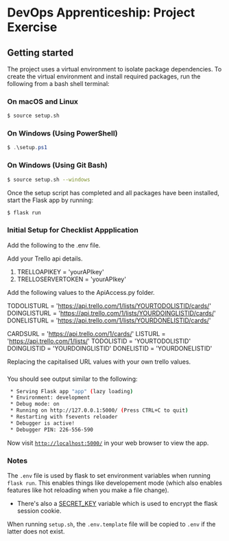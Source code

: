 # DevOps Apprenticeship: Project Exercise

## Getting started

The project uses a virtual environment to isolate package dependencies. To create the virtual environment and install required packages, run the following from a bash shell terminal:

### On macOS and Linux

```bash
$ source setup.sh
```

### On Windows (Using PowerShell)

```powershell
$ .\setup.ps1
```

### On Windows (Using Git Bash)

```bash
$ source setup.sh --windows
```

Once the setup script has completed and all packages have been installed, start the Flask app by running:

```bash
$ flask run
```

### Initial Setup for Checklist Appplication

Add the following to the .env file.

Add your Trello api details.

1. TRELLOAPIKEY = 'yourAPIkey'
2. TRELLOSERVERTOKEN = 'yourAPIkey'

Add the following values to the ApiAccess.py folder.

TODOLISTURL = 'https://api.trello.com/1/lists/YOURTODOLISTID/cards/'
DOINGLISTURL = 'https://api.trello.com/1/lists/YOURDOINGLISTID/cards/'
DONELISTURL = 'https://api.trello.com/1/lists/YOURDONELISTID/cards/'

CARDSURL = 'https://api.trello.com/1/cards/'
LISTURL = 'https://api.trello.com/1/lists/'
TODOLISTID = 'YOURTODOLISTID'
DOINGLISTID = 'YOURDOINGLISTID'
DONELISTID = 'YOURDONELISTID'

Replacing the capitalised URL values with your own trello values.

###

You should see output similar to the following:

```bash
 * Serving Flask app "app" (lazy loading)
 * Environment: development
 * Debug mode: on
 * Running on http://127.0.0.1:5000/ (Press CTRL+C to quit)
 * Restarting with fsevents reloader
 * Debugger is active!
 * Debugger PIN: 226-556-590
```

Now visit [`http://localhost:5000/`](http://localhost:5000/) in your web browser to view the app.

### Notes

The `.env` file is used by flask to set environment variables when running `flask run`. This enables things like developement mode (which also enables features like hot reloading when you make a file change).

- There's also a [SECRET_KEY](https://flask.palletsprojects.com/en/1.1.x/config/#SECRET_KEY) variable which is used to encrypt the flask session cookie.

When running `setup.sh`, the `.env.template` file will be copied to `.env` if the latter does not exist.
